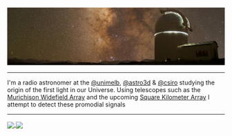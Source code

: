 ![Photo of the Milky Way over a Telescope in the Himalayas, taken by Aman](hanle.jpg)
<!-- ### :new_moon: :waxing_crescent_moon: :first_quarter_moon: :waxing_gibbous_moon: :full_moon: :waning_gibbous_moon: :last_quarter_moon: :waning_crescent_moon: :new_moon: -->

<!-- <div align="center"><h3 style="text-align:center">🌑 &nbsp&nbsp🌒&nbsp&nbsp 🌓&nbsp&nbsp 🌔&nbsp&nbsp 🌕&nbsp&nbsp 🌖&nbsp&nbsp 🌗&nbsp&nbsp 🌘&nbsp&nbsp 🌑</h3></div> -->

---
I'm a radio astronomer at the 
[@unimelb](https://astro.physics.unimelb.edu.au/), 
[@astro3d](https://astro3d.org.au/) & 
[@csiro](https://www.csiro.au/en/research/technology-space/astronomy-space) 
studying the origin of the first light in our Universe. Using telescopes such
as the [Murichison Widefield Array](https://www.mwatelescope.org/) and the 
upcoming [Square Kilometer Array](https://www.skao.int/en) I attempt to 
detect these promodial signals

---

<a href="https://github.com/amanchokshi">
  <img height=200 align="center" src="https://github-readme-stats.vercel.app/api?username=amanchokshi&rank_icon=github&show_icons=true&title_color=fff&icon_color=FCAD61&text_color=9f9f9f&bg_color=00000000&include_all_commits=true&card_width=480" />
</a>
<a href="https://github.com/amanchokshi">
  <img height=200 align="center" src="https://github-readme-stats.vercel.app/api/top-langs/?username=amanchokshi&size_weight=0.5&count_weight=0.5&hide=vim%20script&title_color=fff&icon_color=FCAD61&text_color=9f9f9f&bg_color=00000000&hide_title=true&card_width=396" />
</a>
